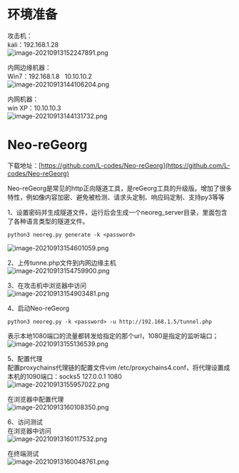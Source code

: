 
# 环境准备
攻击机：<br />kali：192.168.1.28<br />![image-20210913152247891.png](_img/assets/1655878523476-f716105c-f7d8-4447-9c21-94a4f2fd7a36.png)

内网边缘机器：<br />Win7：192.168.1.8   10.10.10.2<br />![image-20210913144106204.png](_img/assets/1655878527534-060ac560-4b00-4fa4-96d5-d0b08f5ff924.png)

内网机器：<br />win XP：10.10.10.3<br />![image-20210913144131732.png](_img/assets/1655878531848-d8378941-851d-4278-a63d-b88b308cc30c.png)


# Neo-reGeorg
下载地址：[https://github.com/L-codes/Neo-reGeorg](https://github.com/L-codes/Neo-reGeorg)

Neo-reGeorg是常见的http正向隧道工具，是reGeorg工具的升级版。增加了很多特性，例如像内容加密、避免被检测、请求头定制、响应码定制、支持py3等等

1、设置密码并生成隧道文件，运行后会生成一个neoreg_server目录，里面包含了各种语言类型的隧道文件。
```
python3 neoreg.py generate -k <password>
```
![image-20210913154601059.png](_img/assets/1655878549434-cc2c9001-a5f3-4e42-967d-f9a18b51fa46.png)

2、上传tunne.php文件到内网边缘主机<br />![image-20210913154759900.png](_img/assets/1655878554202-3337265e-ae33-4b62-8e52-5cf850ea8840.png)

3、在攻击机中浏览器中访问<br />![image-20210913154903481.png](_img/assets/1655878558296-393ef1bd-272f-44e8-ad83-b874fc6d19f6.png)

4、启动Neo-reGeorg
```
python3 neoreg.py -k <password> -u http://192.168.1.5/tunnel.php
```
表示本地1080端口的流量都转发给指定的那个url，1080是指定的监听端口；<br />![image-20210913155136539.png](_img/assets/1655878566367-a7d79bff-5a93-4eab-b2da-85124d07fa51.png)

5、配置代理<br />配置proxychains代理链的配置文件vim /etc/proxychains4.conf，将代理设置成本机的1090端口：socks5 127.0.0.1 1080<br />![image-20210913155957022.png](_img/assets/1655878572575-6dcdbde7-a19d-4bce-b517-e0a50359949c.png)

在浏览器中配置代理<br />![image-20210913160108350.png](_img/assets/1655878576683-52b3c88a-2ee8-4ebd-8ac0-aa3bd3c31323.png)

6、访问测试<br />在浏览器中访问<br />![image-20210913160117532.png](_img/assets/1655878582441-8cefb8bf-0c3f-4e2f-a733-4c49d0561a6e.png)

在终端测试<br />![image-20210913160048761.png](_img/assets/1655878585797-3719e47b-be6a-4e3a-88b9-23d69fd75234.png)
